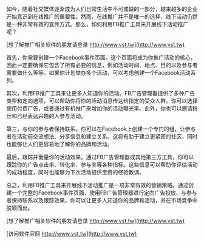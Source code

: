 如今，随着社交媒体逐渐成为人们日常生活中不可或缺的一部分，越来越多的企业开始意识到在线推广的重要性。然而，在线推广并不是唯一的选择，线下活动仍然是一种非常有效的宣传方式。那么，如何利用FB推广工具来开展线下活动推广呢？

[想了解推广相关软件的朋友请登录 http://www.vst.tw](http://www.vst.tw)

首先，你需要创建一个Facebook事件页面。这个页面将成为你推广活动的核心，因此一定要确保它包含了所有必要的信息，例如活动时间、地点、目的以及参与者需要做什么等等。如果你计划举办多个活动，可以考虑创建一个Facebook活动系列。

其次，利用FB推广工具来让更多人知道你的活动。FB广告管理器提供了多种广告类型和定向选项，可以帮助你将你的活动消息传达给指定的受众人群。你可以选择使用付费广告，或者通过有机推广来增加你的活动曝光率。此外，你也可以邀请粉丝和已经表达兴趣的人参与活动。

第三，与你的参与者保持联系。你可以在Facebook上创建一个专门的组，让参与者在活动前交流想法、分享信息和建立关系。这将有助于建立更紧密的社区，同时也能够让人们更容易地了解你的品牌和活动。

最后，跟踪并衡量你的活动效果。通过FB广告管理器或其他第三方工具，你可以跟踪你的广告点击率、转化率、参与率等各种指标。这些信息可以帮助你评估活动的成功程度，同时也能够为下次活动提供宝贵的经验教训。

总之，利用FB推广工具来开展线下活动推广是一项非常有效的营销策略。通过创建一个完整的Facebook事件页面、使用FB广告管理器进行定向广告投放、与参与者保持联系以及跟踪效果，你可以让更多人知道你的品牌和活动，并在市场竞争中脱颖而出。

[想了解推广相关软件的朋友请登录 http://www.vst.tw](http://www.vst.tw)


[访问软件官网 http://www.vst.tw](http://www.vst.tw)
